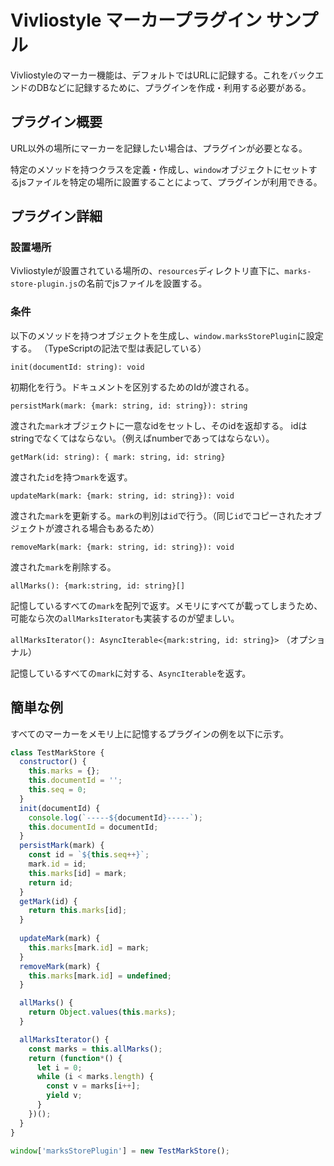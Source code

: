 # Vivliostyle マーカープラグイン サンプル

Vivliostyleのマーカー機能は、デフォルトではURLに記録する。これをバックエンドのDBなどに記録するために、プラグインを作成・利用する必要がある。

## プラグイン概要

URL以外の場所にマーカーを記録したい場合は、プラグインが必要となる。

特定のメソッドを持つクラスを定義・作成し、`window`オブジェクトにセットするjsファイルを特定の場所に設置することによって、プラグインが利用できる。

## プラグイン詳細

### 設置場所

Vivliostyleが設置されている場所の、`resources`ディレクトリ直下に、`marks-store-plugin.js`の名前でjsファイルを設置する。

### 条件

以下のメソッドを持つオブジェクトを生成し、`window.marksStorePlugin`に設定する。
（TypeScriptの記法で型は表記している）

`init(documentId: string): void` 

初期化を行う。ドキュメントを区別するためのIdが渡される。

`persistMark(mark: {mark: string, id: string}): string`

渡された`mark`オブジェクトに一意なidをセットし、そのidを返却する。
idはstringでなくてはならない。（例えばnumberであってはならない）。

`getMark(id: string): { mark: string, id: string}`

渡された`id`を持つ`mark`を返す。

`updateMark(mark: {mark: string, id: string}): void`

渡された`mark`を更新する。`mark`の判別は`id`で行う。（同じ`id`でコピーされたオブジェクトが渡される場合もあるため）

`removeMark(mark: {mark: string, id: string}): void`

渡された`mark`を削除する。

`allMarks(): {mark:string, id: string}[]`

記憶しているすべての`mark`を配列で返す。メモリにすべてが載ってしまうため、可能なら次の`allMarksIterator`も実装するのが望ましい。

`allMarksIterator(): AsyncIterable<{mark:string, id: string}>` （オプショナル）

記憶しているすべての`mark`に対する、`AsyncIterable`を返す。

## 簡単な例

すべてのマーカーをメモリ上に記憶するプラグインの例を以下に示す。

``` javascript
class TestMarkStore {
  constructor() {
    this.marks = {};
    this.documentId = '';
    this.seq = 0;
  }
  init(documentId) {
    console.log(`-----${documentId}-----`);
    this.documentId = documentId;
  }
  persistMark(mark) {
    const id = `${this.seq++}`;
    mark.id = id;
    this.marks[id] = mark;
    return id;
  }
  getMark(id) {
    return this.marks[id];
  }
  
  updateMark(mark) {
    this.marks[mark.id] = mark;
  }
  removeMark(mark) {
    this.marks[mark.id] = undefined;
  }

  allMarks() {
    return Object.values(this.marks);
  }

  allMarksIterator() {
    const marks = this.allMarks();
    return (function*() {
      let i = 0;
      while (i < marks.length) {
        const v = marks[i++];
        yield v;
      }
    })();
  }
}

window['marksStorePlugin'] = new TestMarkStore();
```


